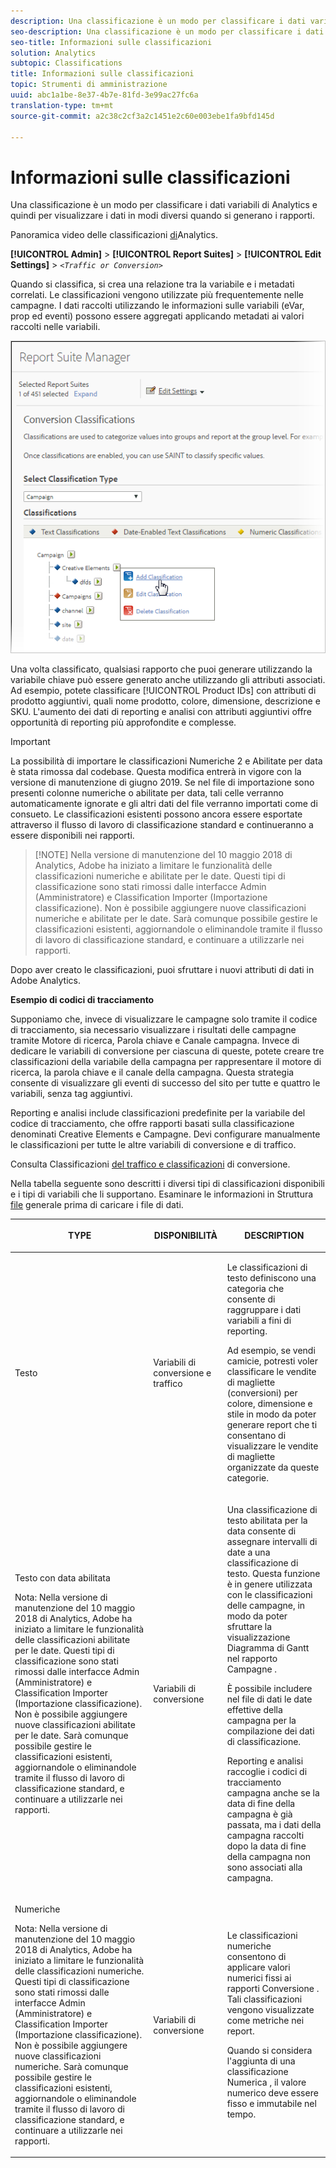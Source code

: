 ```yaml
---
description: Una classificazione è un modo per classificare i dati variabili di Analytics e quindi per visualizzare i dati in modi diversi quando si generano i rapporti.
seo-description: Una classificazione è un modo per classificare i dati variabili di Analytics e quindi per visualizzare i dati in modi diversi quando si generano i rapporti.
seo-title: Informazioni sulle classificazioni
solution: Analytics
subtopic: Classifications
title: Informazioni sulle classificazioni
topic: Strumenti di amministrazione
uuid: abc1a1be-8e37-4b7e-81fd-3e99ac27fc6a
translation-type: tm+mt
source-git-commit: a2c38c2cf3a2c1451e2c60e003ebe1fa9bfd145d

---
```



# Informazioni sulle classificazioni

Una classificazione è un modo per classificare i dati variabili di Analytics e quindi per visualizzare i dati in modi diversi quando si generano i rapporti.

Panoramica video delle classificazioni [di](https://video.tv.adobe.com/v/16853/?captions=ita)Analytics.

**[!UICONTROL Admin]** &gt; **[!UICONTROL Report Suites]** &gt; **[!UICONTROL Edit Settings]** &gt; *`<Traffic or Conversion>`*

Quando si classifica, si crea una relazione tra la variabile e i metadati correlati. Le classificazioni vengono utilizzate più frequentemente nelle campagne. I dati raccolti utilizzando le informazioni sulle variabili (eVar, prop ed eventi) possono essere aggregati applicando metadati ai valori raccolti nelle variabili.

![Informazioni sul passaggio](assets/sub_class_create.png)

Una volta classificato, qualsiasi rapporto che puoi generare utilizzando la variabile chiave può essere generato anche utilizzando gli attributi associati. Ad esempio, potete classificare [!UICONTROL Product IDs] con attributi di prodotto aggiuntivi, quali nome prodotto, colore, dimensione, descrizione e SKU. L'aumento dei dati di reporting e analisi con attributi aggiuntivi offre opportunità di reporting più approfondite e complesse.

>[!IMPORTANT]
>
>La possibilità di importare le classificazioni Numeriche 2 e Abilitate per data è stata rimossa dal codebase. Questa modifica entrerà in vigore con la versione di manutenzione di giugno 2019. Se nel file di importazione sono presenti colonne numeriche o abilitate per data, tali celle verranno automaticamente ignorate e gli altri dati del file verranno importati come di consueto. Le classificazioni esistenti possono ancora essere esportate attraverso il flusso di lavoro di classificazione standard e continueranno a essere disponibili nei rapporti.

> [!NOTE] Nella versione di manutenzione del 10 maggio 2018 di Analytics, Adobe ha iniziato a limitare le funzionalità delle classificazioni numeriche e abilitate per le date. Questi tipi di classificazione sono stati rimossi dalle interfacce Admin (Amministratore) e Classification Importer (Importazione classificazione). Non è possibile aggiungere nuove classificazioni numeriche e abilitate per le date. Sarà comunque possibile gestire le classificazioni esistenti, aggiornandole o eliminandole tramite il flusso di lavoro di classificazione standard, e continuare a utilizzarle nei rapporti.

Dopo aver creato le classificazioni, puoi sfruttare i nuovi attributi di dati in Adobe Analytics.

**Esempio di codici di tracciamento**

Supponiamo che, invece di visualizzare le campagne solo tramite il codice di tracciamento, sia necessario visualizzare i risultati delle campagne tramite Motore di ricerca, Parola chiave e Canale campagna. Invece di dedicare le variabili di conversione per ciascuna di queste, potete creare tre classificazioni della variabile della campagna per rappresentare il motore di ricerca, la parola chiave e il canale della campagna. Questa strategia consente di visualizzare gli eventi di successo del sito per tutte e quattro le variabili, senza tag aggiuntivi.

Reporting e analisi include classificazioni predefinite per la variabile del codice di tracciamento, che offre rapporti basati sulla classificazione denominati Creative Elements e Campagne. Devi configurare manualmente le classificazioni per tutte le altre variabili di conversione e di traffico.

Consulta Classificazioni [del traffico e classificazioni](/help/admin/admin/c-traffic-variables/traffic-classifications.md) [](https://marketing.adobe.com/resources/help/en_US/reference/conversion_classifications.html)di conversione.

Nella tabella seguente sono descritti i diversi tipi di classificazioni disponibili e i tipi di variabili che li supportano. Esaminare le informazioni in Struttura [file](../../components/c-classifications2/c-classifications-importer/c-saint-data-files.md#concept_9EFF968DF5D244A887DE94075431C1BE) generale prima di caricare i file di dati.

<table id="table_279728C28D9C40EE832ACC9F211B5F17"> 
 <thead> 
  <tr> 
   <th colname="col1" class="entry"> <p>TYPE </p> </th> 
   <th colname="col2" class="entry"> <p>DISPONIBILITÀ </p> </th> 
   <th colname="col3" class="entry"> <p>DESCRIPTION </p> </th> 
  </tr> 
 </thead>
 <tbody> 
  <tr> 
   <td colname="col1"> <p> <span class="wintitle"> Testo</span> </p> </td> 
   <td colname="col2"> <p>Variabili di conversione e traffico </p> </td> 
   <td colname="col3"> <p>Le classificazioni di testo definiscono una categoria che consente di raggruppare i dati variabili a fini di reporting. </p> <p>Ad esempio, se vendi camicie, potresti voler classificare le vendite di magliette (conversioni) per colore, dimensione e stile in modo da poter generare report che ti consentano di visualizzare le vendite di magliette organizzate da queste categorie. </p> </td> 
  </tr> 
  <tr> 
   <td colname="col1"> <p> <span class="wintitle"> Testo con data abilitata</span> </p> <p>Nota:  Nella versione di manutenzione del 10 maggio 2018 di Analytics, Adobe ha iniziato a limitare le funzionalità delle classificazioni abilitate per le date. Questi tipi di classificazione sono stati rimossi dalle interfacce Admin (Amministratore) e Classification Importer (Importazione classificazione). Non è possibile aggiungere nuove classificazioni abilitate per le date. Sarà comunque possibile gestire le classificazioni esistenti, aggiornandole o eliminandole tramite il flusso di lavoro di classificazione standard, e continuare a utilizzarle nei rapporti. </p> </td> 
   <td colname="col2"> <p>Variabili di conversione </p> </td> 
   <td colname="col3"> <p>Una classificazione di testo abilitata per la data consente di assegnare intervalli di date a una classificazione di testo. Questa funzione è in genere utilizzata con le classificazioni delle campagne, in modo da poter sfruttare la visualizzazione Diagramma di Gantt nel rapporto <span class="wintitle"> Campagne</span> . </p> <p>È possibile includere nel file di dati le date effettive della campagna per la compilazione dei dati di classificazione. </p> <p>Reporting e analisi raccoglie i codici di tracciamento campagna anche se la data di fine della campagna è già passata, ma i dati della campagna raccolti dopo la data di fine della campagna non sono associati alla campagna. </p> </td> 
  </tr> 
  <tr> 
   <td colname="col1"> <p> <span class="wintitle"> Numeriche</span> <p>Nota:  Nella versione di manutenzione del 10 maggio 2018 di Analytics, Adobe ha iniziato a limitare le funzionalità delle classificazioni numeriche. Questi tipi di classificazione sono stati rimossi dalle interfacce Admin (Amministratore) e Classification Importer (Importazione classificazione). Non è possibile aggiungere nuove classificazioni numeriche. Sarà comunque possibile gestire le classificazioni esistenti, aggiornandole o eliminandole tramite il flusso di lavoro di classificazione standard, e continuare a utilizzarle nei rapporti. </p> </p> </td> 
   <td colname="col2"> <p>Variabili di conversione </p> </td> 
   <td colname="col3"> <p>Le classificazioni numeriche consentono di applicare valori numerici fissi ai rapporti <span class="wintitle"> Conversione</span> . Tali classificazioni vengono visualizzate come metriche nei report. </p> <p>Quando si considera l'aggiunta di una classificazione <span class="wintitle"> Numerica</span> , il valore numerico deve essere fisso e immutabile nel tempo. </p> </td> 
  </tr> 
 </tbody> 
</table>

